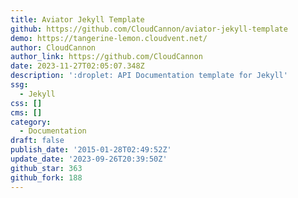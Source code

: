 ```yaml
---
title: Aviator Jekyll Template
github: https://github.com/CloudCannon/aviator-jekyll-template
demo: https://tangerine-lemon.cloudvent.net/
author: CloudCannon
author_link: https://github.com/CloudCannon
date: 2023-11-27T02:05:07.348Z
description: ':droplet: API Documentation template for Jekyll'
ssg:
  - Jekyll
css: []
cms: []
category:
  - Documentation
draft: false
publish_date: '2015-01-28T02:49:52Z'
update_date: '2023-09-26T20:39:50Z'
github_star: 363
github_fork: 188
---
```

